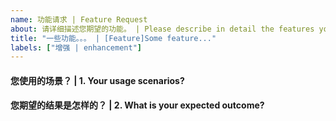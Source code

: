 ```yaml
---
name: 功能请求 | Feature Request
about: 请详细描述您期望的功能。 | Please describe in detail the features you expect.
title: "一些功能。。。 | [Feature]Some feature..."
labels: ["增强 | enhancement"]
---
```


<!-- 请在您提交期望的功能之前，回答以下这些问题。 | Please answer these questions before you submit the desired feature. -->

#### 您使用的场景？ | 1. Your usage scenarios?

#### 您期望的结果是怎样的？ | 2. What is your expected outcome?
